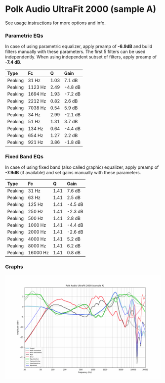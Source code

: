 # Polk Audio UltraFit 2000 (sample A)
See [usage instructions](https://github.com/jaakkopasanen/AutoEq#usage) for more options and info.

### Parametric EQs
In case of using parametric equalizer, apply preamp of **-6.9dB** and build filters manually
with these parameters. The first 5 filters can be used independently.
When using independent subset of filters, apply preamp of **-7.4 dB**.

| Type    | Fc      |    Q | Gain    |
|:--------|:--------|:-----|:--------|
| Peaking | 31 Hz   | 1.03 | 7.1 dB  |
| Peaking | 1123 Hz | 2.49 | -4.8 dB |
| Peaking | 1694 Hz | 1.93 | -7.2 dB |
| Peaking | 2212 Hz | 0.82 | 2.6 dB  |
| Peaking | 7038 Hz | 0.54 | 5.9 dB  |
| Peaking | 34 Hz   | 2.99 | -2.1 dB |
| Peaking | 51 Hz   | 1.31 | 3.7 dB  |
| Peaking | 134 Hz  | 0.64 | -4.4 dB |
| Peaking | 654 Hz  | 1.27 | 2.2 dB  |
| Peaking | 921 Hz  | 3.86 | -1.8 dB |

### Fixed Band EQs
In case of using fixed band (also called graphic) equalizer, apply preamp of **-7.9dB**
(if available) and set gains manually with these parameters.

| Type    | Fc       |    Q | Gain    |
|:--------|:---------|:-----|:--------|
| Peaking | 31 Hz    | 1.41 | 7.6 dB  |
| Peaking | 63 Hz    | 1.41 | 2.5 dB  |
| Peaking | 125 Hz   | 1.41 | -4.5 dB |
| Peaking | 250 Hz   | 1.41 | -2.3 dB |
| Peaking | 500 Hz   | 1.41 | 2.8 dB  |
| Peaking | 1000 Hz  | 1.41 | -4.4 dB |
| Peaking | 2000 Hz  | 1.41 | -2.6 dB |
| Peaking | 4000 Hz  | 1.41 | 5.2 dB  |
| Peaking | 8000 Hz  | 1.41 | 6.2 dB  |
| Peaking | 16000 Hz | 1.41 | 0.8 dB  |

### Graphs
![](./Polk%20Audio%20UltraFit%202000%20(sample%20A).png)